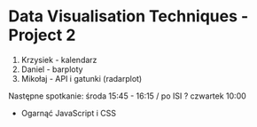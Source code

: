 # Data Visualisation Techniques - Project 2

1. Krzysiek - kalendarz
2. Daniel - barploty
3. Mikołaj - API i gatunki (radarplot)

Następne spotkanie: środa 15:45 - 16:15 / po ISI ?
                    czwartek 10:00

* Ogarnąć JavaScript i CSS
